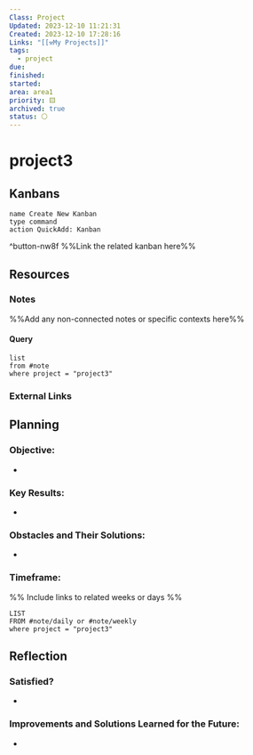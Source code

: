 ```yaml
---
Class: Project
Updated: 2023-12-10 11:21:31
Created: 2023-12-10 17:28:16
Links: "[[⚒My Projects]]"
tags:
  - project
due: 
finished: 
started: 
area: area1
priority: 🟨
archived: true
status: ⚪
---
```


# project3

## Kanbans
```button
name Create New Kanban
type command
action QuickAdd: Kanban
```
^button-nw8f
%%Link the related kanban here%%

## Resources
### Notes
%%Add any non-connected notes or specific contexts here%%

#### Query
```dataview
list
from #note 
where project = "project3"
```

### External Links

## Planning
### Objective:
- 

### Key Results:
- 

### Obstacles and Their Solutions:
- 

### Timeframe:
%% Include links to related weeks or days %%
```dataview
LIST
FROM #note/daily or #note/weekly 
where project = "project3"
```

## Reflection
### Satisfied?
- 

### Improvements and Solutions Learned for the Future:
- 
